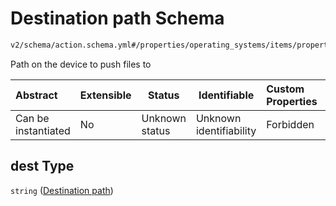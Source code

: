 # Destination path Schema

```txt
v2/schema/action.schema.yml#/properties/operating_systems/items/properties/steps/items/properties/actions/items/oneOf/21/properties/adb:push/properties/dest
```

Path on the device to push files to


| Abstract            | Extensible | Status         | Identifiable            | Custom Properties | Additional Properties | Access Restrictions | Defined In                                                           |
| :------------------ | ---------- | -------------- | ----------------------- | :---------------- | --------------------- | ------------------- | -------------------------------------------------------------------- |
| Can be instantiated | No         | Unknown status | Unknown identifiability | Forbidden         | Allowed               | none                | [device.schema.json\*](../device.schema.json "open original schema") |

## dest Type

`string` ([Destination path](device-properties-operating-systems-operating-system-properties-steps-step-properties-group-step-action-oneof-adbpush-action-properties-adbpush-action-properties-destination-path.md))
